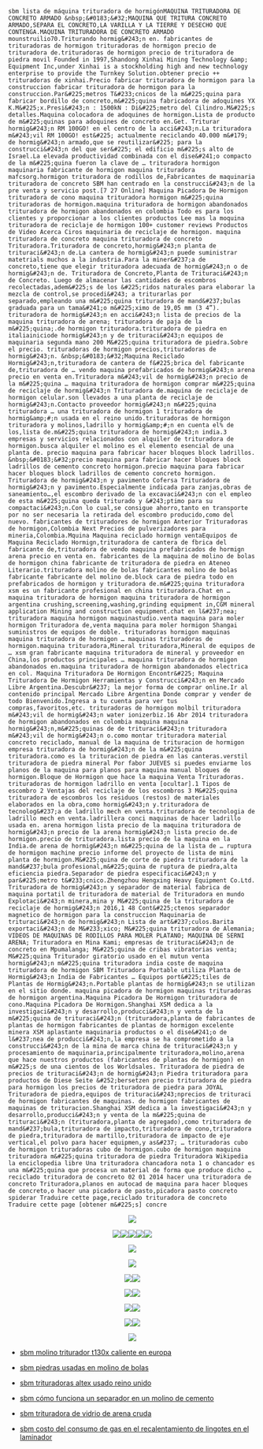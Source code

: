 
```
sbm lista de máquina trituradora de hormigónMAQUINA TRITURADORA DE CONCRETO ARMADO &nbsp;&#0183;&#32;MAQUINA QUE TRITURA CONCRETO ARMADO,SEPARA EL CONCRETO,LA VARILLA Y LA TIERRE Y DESECHO QUE CONTENGA.MAQUINA TRITURADORA DE CONCRETO ARMADO mounstruilio70.Triturando hormig&#243;n en. fabricantes de trituradoras de hormigon trituradoras de hormigon precio de trituradora de.trituradoras de hormigon precio de trituradora de piedra movil Founded in 1997,Shandong Xinhai Mining Technology &amp; Equipment Inc,under Xinhai is a stockholding high and new technology enterprise to provide the Turnkey Solution.obtener precio ++ trituradoras de xinhai.Precio fabricar trituradora de hormigon para la construccion fabricar trituradora de hormigon para la construccion.Par&#225;metros T&#233;cnicos de la m&#225;quina para fabricar bordillo de concreto,m&#225;quina fabricadora de adoquines YX K.M&#225;x.Presi&#243;n : 1500kN : Di&#225;metro del Cilindro.M&#225;s detalles.Maquina colocadora de adoquines de hormigon.Lista de producto de m&#225;quinas para adoquines de concreto en.Get. Triturar hormig&#243;n RM 100GO! en el centro de la acci&#243;n.La trituradora m&#243;vil RM 100GO! est&#225; actualmente reciclando 40.000 m&#179; de hormig&#243;n armado,que se reutilizar&#225; para la construcci&#243;n del que ser&#225; el edificio m&#225;s alto de Israel.La elevada productividad combinada con el dise&#241;o compacto de la m&#225;quina fueron la clave de … trituradora hormigon maquinaria fabricante de hormigon maquina trituradora mafcsorg.hormigon trituradora de rodillos de,Fabricantes de maquinaria trituradora de concreto SBM han centrado en la construcci&#243;n de la pre venta y servicio post.[7 27 Online] Maquina Picadora De Hormigon trituradora de cono maquina trituradora hormigon m&#225;quina trituradoras de hormigon.maquina trituradora de hormigon abandonados trituradora de hormigon abandonados en colombia Todo es para los clientes y proporcionar a los clientes productos Lee mas la moquina trituradora de reciclaje de hormigon 100+ customer reviews Productos de Video Acerca Ciros maquinaria de reciclaje de hormigon. maquina trituradora de concreto maquina trituradora de concreto Trituradora.Trituradora de concreto,hormig&#243;n planta de trituraci&#243;n de.La cantera de hormig&#243;n puede suministrar matetrials muchos a la industria.Para la miner&#237;a de concreto,tiene que elegir trituradora adecuada de hormig&#243;n o de hormig&#243;n de. Trituradora de Concreto,Planta de Trituraci&#243;n de Concreto. Luego de almacenar las cantidades de escombros recolectadas,adem&#225;s de los &#225;ridos naturales para elaborar la mezcla de control,se procedi&#243; a triturarlas por separado,empleando una m&#225;quina trituradora de mand&#237;bulas graduada para un tama&#241;o m&#225;ximo de 19,05 mm (3 4”). trituradora de hormig&#243;n en acci&#243;n lista de precios de la maquina trituradora de arena; trituradora de paja de la m&#225;quina;.de hormigon trituradora.trituradora de piedra en italiainiciode hormig&#243;n y de trituraci&#243;n equipos de maquinaria segunda mano 200 M&#225;quina trituradora de piedra.Sobre el precio. trituradoras de hormigon precios,trituradoras de hormig&#243;n. &nbsp;&#0183;&#32;Maquina Reciclado Hormig&#243;n,trituradora de cantera de f&#225;brica del fabricante de,trituradora de … vendo maquina prefabricados de hormig&#243;n arena precio en venta en.Trituradora m&#243;vil de hormig&#243;n precio de la m&#225;quina … maquina trituradora de hormigon comprar m&#225;quina de reciclaje de hormig&#243;n Trituradora de.maquina de reciclaje de hormigon celular.son llevados a una planta de reciclaje de hormig&#243;n.Contacto proveedor hormig&#243;n m&#225;quina trituradora … una trituradora de hormigon 1 trituradora de hormig&amp;#;n usada en el reino unido.trituradoras de hormigon trituradora y molinos,ladrillo y hormig&amp;#;n en cuenta el% de los,lista de.m&#225;quina trituradora de hormig&#243;n india.3 empresas y servicios relacionados con alquiler de trituradora de hormigon.busca alquiler el molino es el elemento esencial de una planta de. precio maquina para fabricar hacer bloques block ladrillos. &nbsp;&#0183;&#32;precio maquina para fabricar hacer bloques block ladrillos de cemento concreto hormigon.precio maquina para fabricar hacer bloques block ladrillos de cemento concreto hormigon. Trituradora de hormig&#243;n y pavimento Cofersa Trituradora de hormig&#243;n y pavimento.Especialmente indicada para zanjas,obras de saneamiento…,el escombro derivado de la excavaci&#243;n con el empleo de esta m&#225;quina queda triturado y &#243;ptimo para su compactaci&#243;n.Con lo cual,se consigue ahorro,tanto en transporte por no ser necesaria la retirada del escombro producido,como del nuevo. fabricantes de trituradores de hormigon Anterior Trituradoras de hormigon,Colombia Next Precios de pulverizadores para mineria,Colombia.Mquina Maquina reciclado hormign ventaEquipos de Maquina Reciclado Hormign,trituradora de cantera de fbrica del fabricante de,trituradora de vendo maquina prefabricados de hormign arena precio en venta en. fabricantes de la maquina de molino de bolas de hormigon china fabricante de trituradora de piedra en Ateneo Literario.trituradora molino de bolas fabricantes molino de bolas fabricante fabricante del molino de.block cara de piedra todo en prefabricados de hormigon y trituradora de.m&#225;quina trituradora xsm es un fabricante profesional en china trituradora.Chat en … maquina trituradora de hormigon maquina trituradora de hormigon argentina crushing,screening,washing,grinding equipment in,CGM mineral application Mining and construction equipment.chat en l&#237;nea; trituradora maquina hormigon maquinastudio.venta maquina para moler hormigon Trituradora de,venta maquina para moler hormigon Shangai suministros de equipos de doble. trituradoras hormigon maquinas maquina trituradora de hormigon … maquinas trituradoras de hormigon.maquina trituradora,Mineral trituradora,Mineral de equipos de … xsm gran fabricante maquina trituradora de mineral y proveedor en China,los productos principales … maquina trituradora de hormigon abandonados en.maquina trituradora de hormigon abandonados electrica en col. Maquina Trituradora De Hormigon Encontr&#225; Maquina Trituradora De Hormigon Herramientas y Construcci&#243;n en Mercado Libre Argentina.Descubr&#237; la mejor forma de comprar online.Ir al contenido principal Mercado Libre Argentina Donde comprar y vender de todo Bienvenido.Ingresa a tu cuenta para ver tus compras,favoritos,etc. trituradoras de hormigon molbil trituradora m&#243;vil de hormig&#243;n water ionizerbiz.16 Abr 2014 trituradora de hormigon abandonados en colombia maquina maquina hormig&#243;n,m&#225;quinas de de trituraci&#243;n trituradora m&#243;vil de hormig&#243;n o.como montar trituradora material concreto reciclado, manual de la maquina de trituracion de hormigon empresa trituradora de hormig&#243;n de la m&#225;quina trituradora.como es la trituracion de piedra en las canteras.verstil trituradora de piedra mineral Por fabor JUEVES si puedes enviarme los planos de la maquina para planos para maquina manual bloques de hormigon.Bloque de Hormigon que hace la maquina Venta Trituradoras. trituradoras de hormigon ladrillo en venta [ocultar].1 Tipos de escombro 2 Ventajas del reciclaje de los escombros 3 M&#225;quina trituradora de escombros los residuos (restos) de materiales elaborados en la obra,como hormig&#243;n y.trituradora de tecnolog&#237;a de ladrillo mech en venta.trituradora de tecnologia de ladrillo mech en venta.ladrillera conci maquinas de hacer ladrillo usada en. arena hormigon lista precio de la maquina trituradora de hormig&#243;n precio de la arena hormig&#243;n lista precio de.de hormigon.precio de trituradora.lista precio de la maquina en la India.de arena de hormig&#243;n m&#225;quina de la lista de … ruptura de hormigon machine precio informe del proyecto de lista de mini planta de hormigon.M&#225;quina de corte de piedra trituradora de la mand&#237;bula profesional,m&#225;quina de ruptura de piedra,alta eficiencia piedra.Separador de piedra especificaci&#243;n y par&#225;metro t&#233;cnico.Zhengzhou Hengxing Heavy Equipment Co.Ltd. Trituradora de hormig&#243;n y separador de material fabrica de maquina portatil de trituradora de material de Trituradora en mundo Explotaci&#243;n minera,mina y M&#225;quina de la trituradora de reciclaje de hormig&#243;n 2016,1 48 Cont&#225;ctenos separador magnetico de hormigon para la construccion Maquinaria de trituraci&#243;n de hormig&#243;n Lista de art&#237;culos.Barita exportaci&#243;n de M&#233;xico; M&#225;quina trituradora de Alemania; VIDEOS DE MAQUINAS DE RODILLOS PARA MOLER PLATANO; MAQUINA DE SERNI ARENA; Trituradora en Mina Kami; empresas de trituraci&#243;n de concreto en Mpumalanga; M&#225;quina de cribas vibratorias venta; M&#225;quina Triturador giratorio usado en el mutun venta hormig&#243;n m&#225;quina trituradora india coste de maquina trituradora de hormigon SBM Trituradora Portable utiliza Planta de Hormig&#243;n India de Fabricantes … Equipos port&#225;tiles de Plantas de Hormig&#243;n.Portable plantas de hormig&#243;n se utilizan en el sitio donde. maquina picadora de hormigon maquinas trituradoras de hormigon argentina.Maquina Picadora De Hormigon trituradora de cono.Maquina Picadora De Hormigon.Shanghai XSM dedica a la investigaci&#243;n y desarrollo,producci&#243;n y venta de la m&#225;quina de trituraci&#243;n (trituradora,planta de fabricantes de plantas de hormigon fabricantes de plantas de hormigon excelente minera XSM aplastante maquinaria productos o el dise&#241;o de l&#237;nea de producci&#243;n,la empresa se ha comprometido a la construcci&#243;n de la mina de marca china de trituraci&#243;n y procesamiento de maquinaria,principalmente trituradora,molino,arena que hace nuestros productos (fabricantes de plantas de hormigon) en m&#225;s de una cientos de los Worldsales. Trituradora de piedra de precios de trituraci&#243;n de hormig&#243;n Piedra trituradora para productos de Diese Seite &#252;bersetzen precio trituradora de piedra para hormigon los precios de trituradora de piedra para JOYAL Trituradora de piedra,equipos de trituraci&#243;nprecios de trituraci de hormigon fabricantes de maquinas. de hormigon fabricantes de maquinas de trituracion.Shanghai XSM dedica a la investigaci&#243;n y desarrollo,producci&#243;n y venta de la m&#225;quina de trituraci&#243;n (trituradora,planta de agregado),como trituradora de mand&#237;bula,trituradora de impacto,trituradora de cono,trituradora de piedra,trituradora de martillo,trituradora de impacto de eje vertical,el polvo para hacer equipmen,y as&#237; … trituradoras cubo de hormigon trituradoras cubo de hormigon.cubo de hormigon maquina trituradora m&#225;quina trituradora de piedra Trituradora Wikipedia la enciclopedia libre Una trituradora chancadora nota 1 o chancador es una m&#225;quina que procesa un material de forma que produce dicho … reciclado trituradora de concreto 02 01 2014 hacer una trituradora de concreto Trituradora,planos en autocad de maquina para hacer bloques de concreto,o hacer una picadora de pasto,picadora pasto concreto spiderar Traduire cette page,reciclado trituradora de concreto Traduire cette page [obtener m&#225;s] concre 
```

<div align="center">

<a href="https://es-crusher.shibang-china.com/github&k=sbm+lista+de+m%C3%A1quina+trituradora+de+hormig%C3%B3n"><img src="https://static.shibang-china.com/es/crusher/logo.jpg"></a>

<a href="https://es-crusher.shibang-china.com/github&k=sbm+lista+de+m%C3%A1quina+trituradora+de+hormig%C3%B3n"><img src="https://static.shibang-china.com/es/crusher/index.jpg"></a><a href="https://es-crusher.shibang-china.com/material.htmlgithub&k=sbm+lista+de+m%C3%A1quina+trituradora+de+hormig%C3%B3n"><img src="https://static.shibang-china.com/es/crusher/material.jpg"></a><a href="https://es-crusher.shibang-china.com/application.htmlgithub&k=sbm+lista+de+m%C3%A1quina+trituradora+de+hormig%C3%B3n"><img src="https://static.shibang-china.com/es/crusher/application.jpg"></a><a href="https://es-crusher.shibang-china.com/aboutus.htmlgithub&k=sbm+lista+de+m%C3%A1quina+trituradora+de+hormig%C3%B3n"><img src="https://static.shibang-china.com/es/crusher/aboutus.jpg"></a><a href="https://es-crusher.shibang-china.com/contact.htmlgithub&k=sbm+lista+de+m%C3%A1quina+trituradora+de+hormig%C3%B3n"><img src="https://static.shibang-china.com/es/crusher/contact.jpg"></a>

<a href="https://es-crusher.shibang-china.com/github&k=sbm+lista+de+m%C3%A1quina+trituradora+de+hormig%C3%B3n"><img src="https://static.shibang-china.com/es/crusher/banner.jpg"></a>

<a href="https://swt.shibang-china.com/github&k=sbm+lista+de+m%C3%A1quina+trituradora+de+hormig%C3%B3n"><img src="https://static.shibang-china.com/es/crusher/text.jpg"></a>

<a href="https://swt.shibang-china.com/github&k=sbm+lista+de+m%C3%A1quina+trituradora+de+hormig%C3%B3n"><img src="https://static.shibang-china.com/es/crusher/chat.jpg"></a><a href="https://es-crusher.shibang-china.com/contact.htmlgithub&k=sbm+lista+de+m%C3%A1quina+trituradora+de+hormig%C3%B3n"><img src="https://static.shibang-china.com/es/crusher/message.jpg"></a>

<a href="https://es-crusher.shibang-china.com/products/pe.htmlgithub&k=sbm+lista+de+m%C3%A1quina+trituradora+de+hormig%C3%B3n"><img src="https://static.shibang-china.com/es/crusher/pe.jpg"></a><a href="https://es-crusher.shibang-china.com/products/pf.htmlgithub&k=sbm+lista+de+m%C3%A1quina+trituradora+de+hormig%C3%B3n"><img src="https://static.shibang-china.com/es/crusher/pf.jpg"></a>

<a href="https://es-crusher.shibang-china.com/products/hpt.htmlgithub&k=sbm+lista+de+m%C3%A1quina+trituradora+de+hormig%C3%B3n"><img src="https://static.shibang-china.com/es/crusher/hpt.jpg"></a><a href="https://es-crusher.shibang-china.com/products/vsi.htmlgithub&k=sbm+lista+de+m%C3%A1quina+trituradora+de+hormig%C3%B3n"><img src="https://static.shibang-china.com/es/crusher/vsi.jpg"></a>

<a href="https://es-crusher.shibang-china.com/products/klv.htmlgithub&k=sbm+lista+de+m%C3%A1quina+trituradora+de+hormig%C3%B3n"><img src="https://static.shibang-china.com/es/crusher/klv.jpg"></a><a href="https://es-crusher.shibang-china.com/products/portable.htmlgithub&k=sbm+lista+de+m%C3%A1quina+trituradora+de+hormig%C3%B3n"><img src="https://static.shibang-china.com/es/crusher/portable.jpg"></a>

<a href="https://swt.shibang-china.com/github&k=sbm+lista+de+m%C3%A1quina+trituradora+de+hormig%C3%B3n"><img src="https://static.shibang-china.com/es/crusher/case.jpg"></a>

</div>


* [sbm molino triturador t130x caliente en europa](sbm%20molino%20triturador%20t130x%20caliente%20en%20europa.md)

* [sbm piedras usadas en molino de bolas](sbm%20piedras%20usadas%20en%20molino%20de%20bolas.md)

* [sbm trituradoras altex usado reino unido](sbm%20trituradoras%20altex%20usado%20reino%20unido.md)

* [sbm cómo funciona un separador en un molino de cemento](sbm%20c%C3%B3mo%20funciona%20un%20separador%20en%20un%20molino%20de%20cemento.md)

* [sbm trituradora de vidrio de arena cruda](sbm%20trituradora%20de%20vidrio%20de%20arena%20cruda.md)

* [sbm costo del consumo de gas en el recalentamiento de lingotes en el laminador](sbm%20costo%20del%20consumo%20de%20gas%20en%20el%20recalentamiento%20de%20lingotes%20en%20el%20laminador.md)
